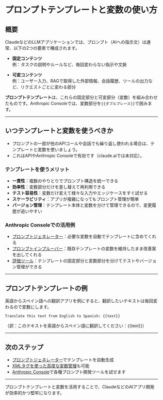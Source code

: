 # プロンプトテンプレートと変数の使い方

## 概要

ClaudeなどのLLMアプリケーションでは、プロンプト（AIへの指示文）は通常、以下の2つの要素で構成されます。

- **固定コンテンツ**  
  例：タスクの説明やルールなど、毎回変わらない指示や文脈

- **可変コンテンツ**  
  例：ユーザー入力、RAGで取得した外部情報、会話履歴、ツールの出力など、リクエストごとに変わる部分

**プロンプトテンプレート**は、これらの固定部分と可変部分（変数）を組み合わせたものです。Anthropic Consoleでは、変数部分を`{{ダブルブレース}}`で囲みます。

---

## いつテンプレートと変数を使うべきか

- プロンプトの一部が他のAPIコールや会話でも繰り返し使われる場合は、テンプレートと変数を使いましょう。
- これはAPIやAnthropic Consoleで有効です（claude.aiでは未対応）。

### テンプレートを使うメリット

- **一貫性**：複数のやりとりでプロンプト構造を統一できる
- **効率性**：変数部分だけを差し替えて再利用できる
- **テスト容易性**：変数だけ変えて様々な入力やエッジケースをすぐ試せる
- **スケーラビリティ**：アプリが複雑になってもプロンプト管理が簡単
- **バージョン管理**：テンプレート本体と変数を分けて管理できるので、変更履歴が追いやすい

### Anthropic Consoleでの活用例

- [プロンプトジェネレーター](https://docs.anthropic.com/en/docs/build-with-claude/prompt-engineering/prompt-generator)：必要な変数を自動でテンプレートに含めてくれる
- [プロンプトインプルーバー](https://docs.anthropic.com/en/docs/build-with-claude/prompt-engineering/prompt-improver)：既存テンプレートの変数を維持したまま改善案を出してくれる
- [評価ツール](https://docs.anthropic.com/en/docs/test-and-evaluate/eval-tool)：テンプレートの固定部分と変数部分を分けてテストやバージョン管理ができる

---

## プロンプトテンプレートの例

英語からスペイン語への翻訳アプリを例にすると、翻訳したいテキストは毎回変わるので変数にします。

```plaintext
Translate this text from English to Spanish: {{text}}
```
（訳：このテキストを英語からスペイン語に翻訳してください：{{text}}）

---

## 次のステップ

- [プロンプトジェネレーター](https://docs.anthropic.com/en/docs/build-with-claude/prompt-engineering/prompt-generator)でテンプレートを自動生成
- [XMLタグを使った高度な変数管理](https://docs.anthropic.com/en/docs/build-with-claude/prompt-engineering/use-xml-tags)も可能
- [Anthropic Console](https://console.anthropic.com/)で各種プロンプト開発ツールを試せます

---

プロンプトテンプレートと変数を活用することで、ClaudeなどのAIアプリ開発が効率的かつ堅牢になります。
